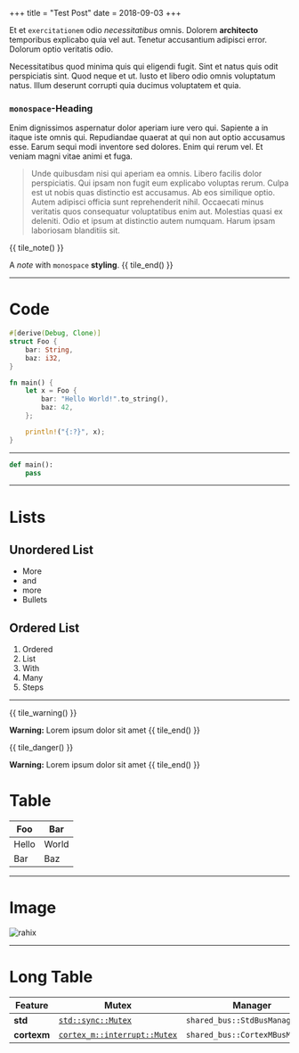 +++
title = "Test Post"
date = 2018-09-03
+++

Et et `exercitationem` odio *necessitatibus* omnis. Dolorem **architecto** temporibus explicabo quia vel aut. Tenetur accusantium adipisci error. Dolorum optio veritatis odio.

Necessitatibus quod minima quis qui eligendi fugit. Sint et natus quis odit perspiciatis sint. Quod neque et ut. Iusto et libero odio omnis voluptatum natus. Illum deserunt corrupti quia ducimus voluptatem et quia.

### `monospace`-Heading

Enim dignissimos aspernatur dolor aperiam iure vero qui. Sapiente a in itaque iste omnis qui. Repudiandae quaerat at qui non aut optio accusamus esse. Earum sequi modi inventore sed dolores. Enim qui rerum vel. Et veniam magni vitae animi et fuga.

> Unde quibusdam nisi qui aperiam ea omnis. Libero facilis dolor perspiciatis. Qui ipsam non fugit eum explicabo voluptas rerum. Culpa est ut nobis quas distinctio est accusamus. Ab eos similique optio.
> Autem adipisci officia sunt reprehenderit nihil. Occaecati minus veritatis quos consequatur voluptatibus enim aut. Molestias quasi ex deleniti. Odio et ipsum at distinctio autem numquam. Harum ipsam laboriosam blanditiis sit.

{{ tile_note() }}

A *note* with `monospace` **styling**.
{{ tile_end() }}

---

# Code

```rust
#[derive(Debug, Clone)]
struct Foo {
    bar: String,
    baz: i32,
}

fn main() {
    let x = Foo {
        bar: "Hello World!".to_string(),
        baz: 42,
    };

    println!("{:?}", x);
}
```

---

```python
def main():
    pass
```

---

# Lists

## Unordered List

* More
* and
* more
* Bullets

## Ordered List

1. Ordered
2. List
3. With
4. Many
5. Steps

---

{{ tile_warning() }}

**Warning:** Lorem ipsum dolor sit amet
{{ tile_end() }}

{{ tile_danger() }}

**Warning:** Lorem ipsum dolor sit amet
{{ tile_end() }}

# Table

| Foo | Bar |
| --- | --- |
| Hello | World |
| Bar | Baz |

---

# Image

![rahix](../img/rahix.svg)

---

# Long Table

| Feature     | Mutex                                                                                               | Manager                         |
|-------------|-----------------------------------------------------------------------------------------------------|---------------------------------|
| **std**     | [`std::sync::Mutex`](https://doc.rust-lang.org/nightly/std/sync/struct.Mutex.html)                  | `shared_bus::StdBusManager`     |
| **cortexm** | [`cortex_m::interrupt::Mutex`](https://docs.rs/cortex-m/0.5.6/cortex_m/interrupt/struct.Mutex.html) | `shared_bus::CortexMBusManager` |
